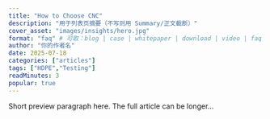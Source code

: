 ```yaml
---
title: "How to Choose CNC"
description: "用于列表页摘要（不写则用 Summary/正文截断）"
cover_asset: "images/insights/hero.jpg"
format: "faq" # 可取：blog | case | whitepaper | download | video | faq
author: "你的作者名"
date: 2025-07-18
categories: ["articles"]  
tags: ["HDPE","Testing"]  
readMinutes: 3
popular: true 
---
```


Short preview paragraph here. The full article can be longer...
